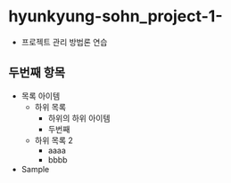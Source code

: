 # hyunkyung-sohn_project-1-
* 프로젝트 관리 방법론 연습

## 두번째 항목
* 목록 아이템
  + 하위 목록
    - 하위의 하위 아이템
    - 두번째
  + 하위 목록 2
    - aaaa
    - bbbb
* Sample      
